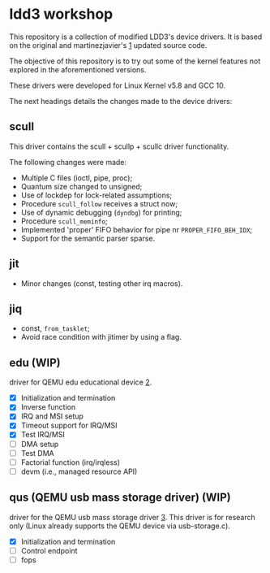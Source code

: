 # ldd3 workshop

This repository is a collection of modified LDD3's device drivers. It is based
on the original and martinezjavier's [1] updated source code.

The objective of this repository is to try out some of the kernel features not
explored in the aforementioned versions.

These drivers were developed for Linux Kernel v5.8 and GCC 10.

The next headings details the changes made to the device drivers:

## scull

This driver contains the scull + scullp + scullc driver functionality.

The following changes were made:
* Multiple C files (ioctl, pipe, proc);
* Quantum size changed to unsigned;
* Use of lockdep for lock-related assumptions;
* Procedure `scull_follow` receives a struct now;
* Use of dynamic debugging (`dyndbg`) for printing;
* Procedure `scull_meminfo`;
* Implemented 'proper' FIFO behavior for pipe nr `PROPER_FIFO_BEH_IDX`;
* Support for the semantic parser sparse.


## jit

* Minor changes (const, testing other irq macros).

## jiq

* const, `from_tasklet`;
* Avoid race condition with jitimer by using a flag.

## edu (WIP)

driver for QEMU edu educational device [2].

- [x] Initialization and termination
- [x] Inverse function
- [x] IRQ and MSI setup
- [x] Timeout support for IRQ/MSI
- [x] Test IRQ/MSI
- [ ] DMA setup
- [ ] Test DMA
- [ ] Factorial function (irq/irqless)
- [ ] devm (i.e., managed resource API)

## qus (QEMU usb mass storage driver) (WIP)

driver for the QEMU usb mass storage driver [3]. This driver is for research
only (Linux already supports the QEMU device via usb-storage.c).

- [x] Initialization and termination
- [ ] Control endpoint
- [ ] fops

[1]: https://github.com/martinezjavier/ldd3
[2]: https://github.com/qemu/qemu/blob/master/docs/specs/edu.txt
[3]: https://github.com/qemu/qemu/blob/master/hw/usb/dev-storage.c
